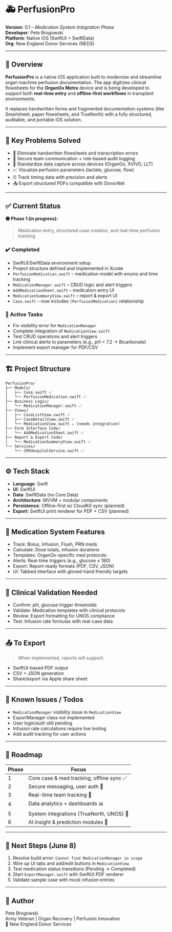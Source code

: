 # 🚑 PerfusionPro

**Version**: 0.1 – *Medication System Integration Phase*  
**Developer**: Pete Brogowski  
**Platform**: Native iOS (SwiftUI + SwiftData)  
**Org**: New England Donor Services (NEDS)

---

## 🧭 Overview

**PerfusionPro** is a native iOS application built to modernize and streamline organ machine perfusion documentation. The app digitizes clinical flowsheets for the **OrganOx Metra** device and is being developed to support both **real-time entry** and **offline-first workflows** in transplant environments.

It replaces handwritten forms and fragmented documentation systems (like Smartsheet, paper flowsheets, and TrueNorth) with a fully structured, auditable, and portable iOS solution.

---

## 🧠 Key Problems Solved

- 📝 Eliminate handwritten flowsheets and transcription errors  
- 🔐 Secure team communication + role-based audit logging  
- 🧪 Standardize data capture across devices (OrganOx, XVIVO, LLT)  
- 📈 Visualize perfusion parameters (lactate, glucose, flow)  
- ⏰ Track timing data with precision and alerts  
- 📤 Export structured PDFs compatible with DonorNet  

---

## ✅ Current Status

**🟡 Phase 1 (in progress):**  
> Medication entry, structured case creation, and real-time perfusion tracking

### ✔️ Completed
- SwiftUI/SwiftData environment setup
- Project structure defined and implemented in Xcode
- `PerfusionMedication.swift` – medication model with enums and time tracking
- `MedicationManager.swift` – CRUD logic and alert triggers
- `AddMedicationSheet.swift` – medication entry UI
- `MedicationSummaryView.swift` – report & export UI
- `Case.swift` – now includes `[PerfusionMedication]` relationship

### 🔧 Active Tasks
- Fix visibility error for `MedicationManager`
- Complete integration of `MedicationView.swift`
- Test CRUD operations and alert triggers
- Link clinical alerts to parameters (e.g., pH < 7.2 → Bicarbonate)
- Implement export manager for PDF/CSV

---

## 🏗️ Project Structure

```
PerfusionPro/
├── Models/
│   ├── Case.swift ✅
│   └── PerfusionMedication.swift ✅
├── Business Logic/
│   └── MedicationManager.swift ✅
├── Views/
│   ├── CaseListView.swift ✅
│   ├── CaseDetailView.swift ✅
│   └── MedicationView.swift ⚠️ (needs integration)
├── Form Interface Code/
│   └── AddMedicationSheet.swift ✅
├── Report & Export Code/
│   └── MedicationSummaryView.swift ✅
└── Services/
    └── CMSHospitalService.swift ✅
```

---

## ⚙️ Tech Stack

- **Language**: Swift
- **UI**: SwiftUI
- **Data**: SwiftData (no Core Data)
- **Architecture**: MVVM + modular components
- **Persistence**: Offline-first w/ CloudKit sync (planned)
- **Export**: SwiftUI print renderer for PDF + CSV (planned)

---

## 💊 Medication System Features

- Track: Bolus, Infusion, Flush, PRN meds  
- Calculate: Dose totals, infusion durations  
- Templates: OrganOx-specific med protocols  
- Alerts: Real-time triggers (e.g., glucose ≤ 180)  
- Export: Report-ready formats (PDF, CSV, JSON)  
- UI: Tabbed interface with gloved-hand friendly targets

---

## 🧪 Clinical Validation Needed

- Confirm: pH, glucose trigger thresholds  
- Validate: Medication templates with clinical protocols  
- Review: Export formatting for UNOS compliance  
- Test: Infusion rate formulas with real-case data

---

## 📤 To Export

> When implemented, reports will support:
- SwiftUI-based PDF output
- CSV + JSON generation
- Share/export via Apple share sheet

---

## 🚨 Known Issues / Todos

- `MedicationManager` visibility issue in `MedicationView`
- ExportManager class not implemented
- User login/auth still pending
- Infusion rate calculations require live testing
- Add audit tracking for user actions

---

## 🧭 Roadmap

| Phase | Focus |
|-------|-------|
| 1     | Core case & med tracking, offline sync ✅ |
| 2     | Secure messaging, user auth 🔐 |
| 3     | Real-time team tracking 📍 |
| 4     | Data analytics + dashboards 📊 |
| 5     | System integrations (TrueNorth, UNOS) 🔗 |
| 6     | AI insight & prediction modules 🤖 |

---

## 📌 Next Steps (June 8)

1. Resolve build error: `Cannot find MedicationManager in scope`
2. Wire up UI tabs and add/edit buttons in `MedicationView`
3. Test medication status transitions (Pending → Completed)
4. Start `ExportManager.swift` with SwiftUI PDF renderer
5. Validate sample case with mock infusion entries

---

## 🧷 Author

Pete Brogowski  
Army Veteran | Organ Recovery | Perfusion Innovation  
📍 New England Donor Services
